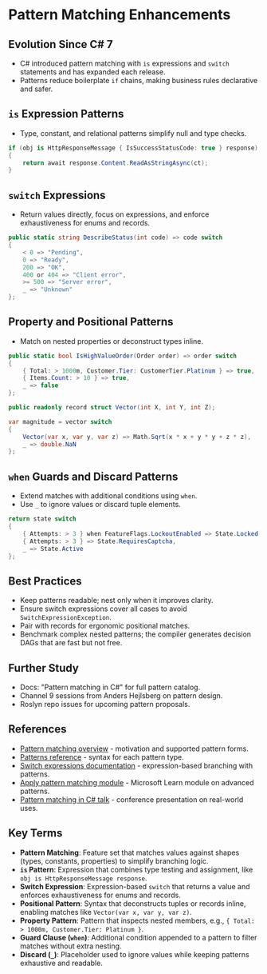 # Pattern Matching Enhancements

## Evolution Since C# 7
- C# introduced pattern matching with `is` expressions and `switch` statements and has expanded each release.
- Patterns reduce boilerplate `if` chains, making business rules declarative and safer.

## `is` Expression Patterns
- Type, constant, and relational patterns simplify null and type checks.

```csharp
if (obj is HttpResponseMessage { IsSuccessStatusCode: true } response)
{
    return await response.Content.ReadAsStringAsync(ct);
}
```

## `switch` Expressions
- Return values directly, focus on expressions, and enforce exhaustiveness for enums and records.

```csharp
public static string DescribeStatus(int code) => code switch
{
    < 0 => "Pending",
    0 => "Ready",
    200 => "OK",
    400 or 404 => "Client error",
    >= 500 => "Server error",
    _ => "Unknown"
};
```

## Property and Positional Patterns
- Match on nested properties or deconstruct types inline.

```csharp
public static bool IsHighValueOrder(Order order) => order switch
{
    { Total: > 1000m, Customer.Tier: CustomerTier.Platinum } => true,
    { Items.Count: > 10 } => true,
    _ => false
};

public readonly record struct Vector(int X, int Y, int Z);

var magnitude = vector switch
{
    Vector(var x, var y, var z) => Math.Sqrt(x * x + y * y + z * z),
    _ => double.NaN
};
```

## `when` Guards and Discard Patterns
- Extend matches with additional conditions using `when`.
- Use `_` to ignore values or discard tuple elements.

```csharp
return state switch
{
    { Attempts: > 3 } when FeatureFlags.LockoutEnabled => State.Locked,
    { Attempts: > 3 } => State.RequiresCaptcha,
    _ => State.Active
};
```

## Best Practices
- Keep patterns readable; nest only when it improves clarity.
- Ensure switch expressions cover all cases to avoid `SwitchExpressionException`.
- Pair with records for ergonomic positional matches.
- Benchmark complex nested patterns; the compiler generates decision DAGs that are fast but not free.

## Further Study
- Docs: "Pattern matching in C#" for full pattern catalog.
- Channel 9 sessions from Anders Hejlsberg on pattern design.
- Roslyn repo issues for upcoming pattern proposals.






## References
- [Pattern matching overview](https://learn.microsoft.com/en-us/dotnet/csharp/fundamentals/functional/pattern-matching) - motivation and supported pattern forms.
- [Patterns reference](https://learn.microsoft.com/en-us/dotnet/csharp/language-reference/operators/patterns) - syntax for each pattern type.
- [Switch expressions documentation](https://learn.microsoft.com/en-us/dotnet/csharp/language-reference/operators/switch-expression) - expression-based branching with patterns.
- [Apply pattern matching module](https://learn.microsoft.com/en-us/training/modules/csharp-pattern-matching/) - Microsoft Learn module on advanced patterns.
- [Pattern matching in C# talk](https://www.youtube.com/watch?v=J0z6s4r2VoY) - conference presentation on real-world uses.
## Key Terms
- **Pattern Matching**: Feature set that matches values against shapes (types, constants, properties) to simplify branching logic.
- **`is` Pattern**: Expression that combines type testing and assignment, like `obj is HttpResponseMessage response`.
- **Switch Expression**: Expression-based `switch` that returns a value and enforces exhaustiveness for enums and records.
- **Positional Pattern**: Syntax that deconstructs tuples or records inline, enabling matches like `Vector(var x, var y, var z)`.
- **Property Pattern**: Pattern that inspects nested members, e.g., `{ Total: > 1000m, Customer.Tier: Platinum }`.
- **Guard Clause (`when`)**: Additional condition appended to a pattern to filter matches without extra nesting.
- **Discard (`_`)**: Placeholder used to ignore values while keeping patterns exhaustive and readable.
